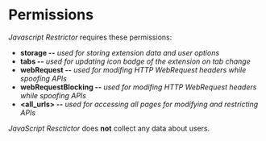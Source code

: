 # Permissions

*Javascript Restrictor* requires these permissions:
 * **storage --** *used for storing extension data and user options*
 * **tabs --** *used for updating icon badge of the extension on tab change*
 * **webRequest --** *used for modifing HTTP WebRequest headers while spoofing APIs*
 * **webRequestBlocking --** *used for modifing HTTP WebRequest headers while spoofing APIs*
 * **<all_urls> --** *used for accessing all pages for modifying and restricting APIs*

*JavaScript Resctictor* does **not** collect any data about users.

